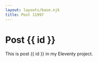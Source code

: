 ```yaml
---
layout: layouts/base.njk
title: Post 11997
---
```


# Post {{ id }}

This is post {{ id }} in my Eleventy project.
